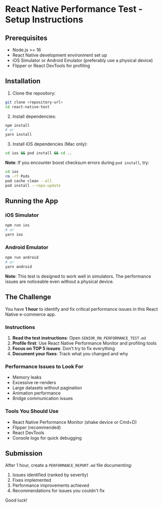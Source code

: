 # React Native Performance Test - Setup Instructions

## Prerequisites
- Node.js >= 16
- React Native development environment set up
- iOS Simulator or Android Emulator (preferably use a physical device)
- Flipper or React DevTools for profiling

## Installation

1. Clone the repository:
```bash
git clone <repository-url>
cd react-native-test
```

2. Install dependencies:
```bash
npm install
# or
yarn install
```

3. Install iOS dependencies (Mac only):
```bash
cd ios && pod install && cd ..
```

**Note**: If you encounter boost checksum errors during `pod install`, try:
```bash
cd ios
rm -rf Pods
pod cache clean --all
pod install --repo-update
```

## Running the App

### iOS Simulator
```bash
npm run ios
# or
yarn ios
```

### Android Emulator
```bash
npm run android
# or
yarn android
```

**Note**: This test is designed to work well in simulators. The performance issues are noticeable even without a physical device.

## The Challenge

You have **1 hour** to identify and fix critical performance issues in this React Native e-commerce app.

### Instructions
1. **Read the test instructions**: Open `SENIOR_RN_PERFORMANCE_TEST.md`
2. **Profile first**: Use React Native Performance Monitor and profiling tools
3. **Focus on TOP 5 issues**: Don't try to fix everything
4. **Document your fixes**: Track what you changed and why

### Performance Issues to Look For
- Memory leaks
- Excessive re-renders
- Large datasets without pagination
- Animation performance
- Bridge communication issues

### Tools You Should Use
- React Native Performance Monitor (shake device or Cmd+D)
- Flipper (recommended)
- React DevTools
- Console logs for quick debugging

## Submission
After 1 hour, create a `PERFORMANCE_REPORT.md` file documenting:
1. Issues identified (ranked by severity)
2. Fixes implemented
3. Performance improvements achieved
4. Recommendations for issues you couldn't fix

Good luck!